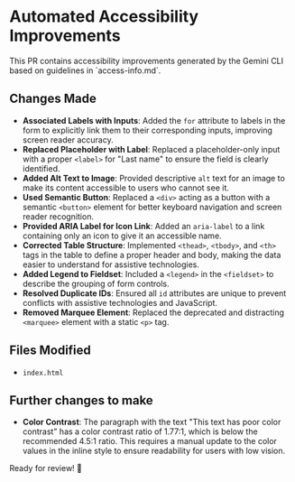 # Automated Accessibility Improvements

This PR contains accessibility improvements generated by the Gemini CLI based on guidelines in \`access-info.md\`.

## Changes Made
- **Associated Labels with Inputs**: Added the `for` attribute to labels in the form to explicitly link them to their corresponding inputs, improving screen reader accuracy.
- **Replaced Placeholder with Label**: Replaced a placeholder-only input with a proper `<label>` for "Last name" to ensure the field is clearly identified.
- **Added Alt Text to Image**: Provided descriptive `alt` text for an image to make its content accessible to users who cannot see it.
- **Used Semantic Button**: Replaced a `<div>` acting as a button with a semantic `<button>` element for better keyboard navigation and screen reader recognition.
- **Provided ARIA Label for Icon Link**: Added an `aria-label` to a link containing only an icon to give it an accessible name.
- **Corrected Table Structure**: Implemented `<thead>`, `<tbody>`, and `<th>` tags in the table to define a proper header and body, making the data easier to understand for assistive technologies.
- **Added Legend to Fieldset**: Included a `<legend>` in the `<fieldset>` to describe the grouping of form controls.
- **Resolved Duplicate IDs**: Ensured all `id` attributes are unique to prevent conflicts with assistive technologies and JavaScript.
- **Removed Marquee Element**: Replaced the deprecated and distracting `<marquee>` element with a static `<p>` tag.

## Files Modified
- `index.html`

## Further changes to make
- **Color Contrast**: The paragraph with the text "This text has poor color contrast" has a color contrast ratio of 1.77:1, which is below the recommended 4.5:1 ratio. This requires a manual update to the color values in the inline style to ensure readability for users with low vision.

Ready for review! 🚀

